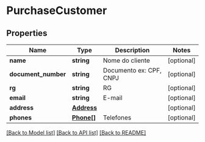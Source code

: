 # PurchaseCustomer

## Properties
Name | Type | Description | Notes
------------ | ------------- | ------------- | -------------
**name** | **string** | Nome do cliente | [optional] 
**document_number** | **string** | Documento ex: CPF, CNPJ | [optional] 
**rg** | **string** | RG | [optional] 
**email** | **string** | E-mail | [optional] 
**address** | [**Address**](Address.md) |  | [optional] 
**phones** | [**Phone[]**](Phone.md) | Telefones | [optional] 

[[Back to Model list]](../README.md#documentation-for-models) [[Back to API list]](../README.md#documentation-for-api-endpoints) [[Back to README]](../README.md)


